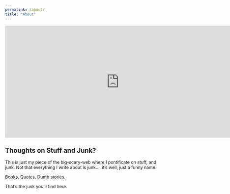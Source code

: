 ```yaml
---
permalink: /about/
title: "About"
---
```


<iframe width="740" height="365" src="https://www.youtube.com/embed/NLNa_WXJBwQ" frameborder="0" allowfullscreen></iframe>

## Thoughts on Stuff and Junk?

This is just my piece of the big-scary-web where I pontificate on stuff, and junk. Not that everything I write about is junk…. it’s well, just a funny name.

[Books](/categories/#books). [Quotes](/categories/#quotes). [Dumb stories](/categories/#storytelling).

That’s the junk you’ll find here.
